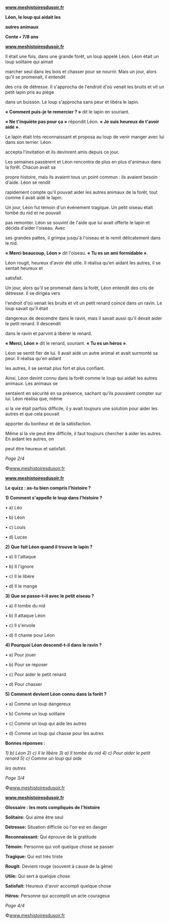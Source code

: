 ﻿<a name="br1"></a> 

**www.meshistoiresdusoir.fr**

**Léon, le loup qui aidait les**

**autres animaux**

**Conte • 7/8 ans**



<a name="br2"></a> 

**www.meshistoiresdusoir.fr**

Il était une fois, dans une grande forêt, un loup appelé Léon. Léon était un loup solitaire qui aimait

marcher seul dans les bois et chasser pour se nourrir. Mais un jour, alors qu'il se promenait, il entendit

des cris de détresse. Il s'approcha de l'endroit d'où venait les bruits et vit un petit lapin pris au piège

dans un buisson. Le loup s'approcha sans peur et libéra le lapin.

**« Comment puis-je te remercier ? »** dit le lapin en souriant.

**« Ne t'inquiète pas pour ça »** répondit Léon. **« Je suis heureux de t'avoir aidé »**.

Le lapin était très reconnaissant et proposa au loup de venir manger avec lui dans son terrier. Léon

accepta l'invitation et ils devinrent amis depuis ce jour.

Les semaines passèrent et Léon rencontra de plus en plus d'animaux dans la forêt. Chacun avait sa

propre histoire, mais ils avaient tous un point commun : ils avaient besoin d'aide. Léon se rendit

rapidement compte qu'il pouvait aider les autres animaux de la forêt, tout comme il avait aidé le lapin.

Un jour, Léon fut témoin d'un événement tragique. Un petit oiseau était tombé du nid et ne pouvait

pas remonter. Léon se souvint de l'aide que lui avait offerte le lapin et décida d'aider l'oiseau. Avec

ses grandes pattes, il grimpa jusqu'à l'oiseau et le remit délicatement dans le nid.

**« Merci beaucoup, Léon »** dit l'oiseau. **« Tu es un ami formidable »**.

Léon rougit, heureux d'avoir été utile. Il réalisa qu'en aidant les autres, il se sentait heureux et

satisfait.

Un jour, alors qu'il se promenait dans la forêt, Léon entendit des cris de détresse. Il se dirigea vers

l'endroit d'où venait les bruits et vit un petit renard coincé dans un ravin. Le loup savait qu'il était

dangereux de descendre dans le ravin, mais il savait aussi qu'il devait aider le petit renard. Il descendit

dans le ravin et parvint à libérer le renard.

**« Merci, Léon »** dit le renard, souriant. **« Tu es un héros »**.

Léon se sentit fier de lui. Il avait aidé un autre animal et avait surmonté sa peur. Il réalisa qu'en aidant

les autres, il se sentait plus fort et plus confiant.

Ainsi, Léon devint connu dans la forêt comme le loup qui aidait les autres animaux. Les animaux se

sentaient en sécurité en sa présence, sachant qu'ils pouvaient compter sur lui. Léon réalisa que, même

si la vie était parfois difficile, il y avait toujours une solution pour aider les autres et que cela pouvait

apporter du bonheur et de la satisfaction.

Même si la vie peut être difficile, il faut toujours chercher à aider les autres. En aidant les autres, on

peut être heureux et satisfait.

*Page 2/4*

©www.meshistoiresdusoir.fr



<a name="br3"></a> 

**www.meshistoiresdusoir.fr**

**Le quizz : as-tu bien compris l'histoire ?**

**1) Comment s'appelle le loup dans l'histoire ?**

• a) Léo

• b) Léon

• c) Louis

• d) Lucas

**2) Que fait Léon quand il trouve le lapin ?**

• a) Il l'attaque

• b) Il l'ignore

• c) Il le libère

• d) Il le mange

**3) Que se passe-t-il avec le petit oiseau ?**

• a) Il tombe du nid

• b) Il attaque Léon

• c) Il s'envole

• d) Il chante pour Léon

**4) Pourquoi Léon descend-t-il dans le ravin ?**

• a) Pour jouer

• b) Pour se reposer

• c) Pour aider le petit renard

• d) Pour chasser

**5) Comment devient Léon connu dans la forêt ?**

• a) Comme un loup dangereux

• b) Comme un loup solitaire

• c) Comme un loup qui aide les autres

• d) Comme un loup qui chasse pour les autres

**Bonnes réponses :**

*1) b) Léon 2) c) Il le libère 3) a) Il tombe du nid 4) c) Pour aider le petit renard 5) c) Comme un loup qui aide*

*les autres*

*Page 3/4*

©www.meshistoiresdusoir.fr



<a name="br4"></a> 

**www.meshistoiresdusoir.fr**

**Glossaire : les mots compliqués de l'histoire**

**Solitaire:** Qui aime être seul

**Détresse:** Situation difficile où l'on est en danger

**Reconnaissant:** Qui éprouve de la gratitude

**Témoin:** Personne qui voit quelque chose se passer

**Tragique:** Qui est très triste

**Rougit:** Devient rouge (souvent à cause de la gêne)

**Utile:** Qui sert à quelque chose

**Satisfait:** Heureux d'avoir accompli quelque chose

**Héros:** Personne qui accomplit un acte courageux

*Page 4/4*

©www.meshistoiresdusoir.fr

